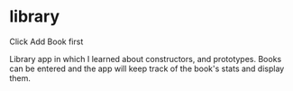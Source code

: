 # library

Click Add Book first

Library app in which I learned about constructors, and prototypes. Books can be entered and the app will keep track of the book's stats and display them.
